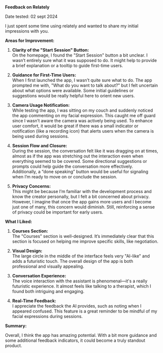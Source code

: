 **Feedback on Relately**

Date tested: 02 sept 2024

I just spent some time using relately and wanted to share my initial impressions with you.

**Areas for Improvement:**

1. **Clarity of the "Start Session" Button:**  
   On the homepage, I found the "Start Session" button a bit unclear. I wasn’t entirely sure what it was supposed to do. It might help to provide a brief explanation or a tooltip to guide first-time users.

2. **Guidance for First-Time Users:**  
   When I first launched the app, I wasn’t quite sure what to do. The app prompted me with, "What do you want to talk about?" but I felt uncertain about what options were available. Some initial guidelines or suggestions would be really helpful here to orient new users.

3. **Camera Usage Notification:**  
   While testing the app, I was sitting on my couch and suddenly noticed the app commenting on my facial expression. This caught me off guard since I wasn’t aware the camera was actively being used. To enhance user comfort, it would be great if there was a small indicator or notification (like a recording icon) that alerts users when the camera is being used during sessions.

4. **Session Flow and Closure:**  
   During the session, the conversation felt like it was dragging on at times, almost as if the app was stretching out the interaction even when everything seemed to be covered. Some directional suggestions or prompts could help guide the conversation more effectively. Additionally, a “done speaking” button would be useful for signaling when I’m ready to move on or conclude the session.

5. **Privacy Concerns:**  
   This might be because I’m familiar with the development process and know the creator personally, but I felt a bit concerned about privacy. However, I imagine that once the app gains more users and I become just one of many, this concern would diminish. Still, reinforcing a sense of privacy could be important for early users.

**What I Liked:**

1. **Courses Section:**  
   The "Courses" section is well-designed. It’s immediately clear that this section is focused on helping me improve specific skills, like negotiation.

2. **Visual Design:**  
   The large circle in the middle of the interface feels very "AI-like" and adds a futuristic touch. The overall design of the app is both professional and visually appealing.

3. **Conversation Experience:**  
   The voice interaction with the assistant is phenomenal—it's a really futuristic experience. It almost feels like talking to a therapist, which I found both intriguing and engaging.

4. **Real-Time Feedback:**  
   I appreciate the feedback the AI provides, such as noting when I appeared confused. This feature is a great reminder to be mindful of my facial expressions during sessions.

**Summary:**

Overall, I think the app has amazing potential. With a bit more guidance and some additional feedback indicators, it could become a truly standout product.